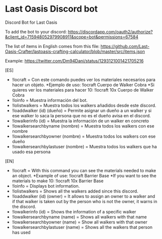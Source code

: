 # Last Oasis Discord bot
Discord Bot for Last Oasis

To add the bot to your discord: https://discordapp.com/oauth2/authorize?&client_id=715948052979908911&scope=bot&permissions=67584

The list of items in English comes from this file: https://github.com/Last-Oasis-Crafter/lastoasis-crafting-calculator/blob/master/src/items.json

Example: https://twitter.com/Dm94Dani/status/1293121001421705216

[ES]
* !locraft = Con este comando puedes ver los materiales necesarios para hacer un objeto. 
 *Ejemplo de uso: !locraft Cuerpo de Walker Cobra 
 *Si quieres ver los materiales para hacer 10: !locraft 10x Cuerpo de Walker Cobra
* !loinfo = Muestra información del bot.
* !lolistwalkers = Muestra todos los walkers añadidos desde este discord.
* !loaddwalker (id) (dueño) = Permite asignar un dueño a un walker y si ese walker lo saca la persona que no es el dueño avisa en el discord.
* !lowalkerinfo (id) = Muestra la información de un walker en concreto
* !lowalkersearchbyname (nombre) = Muestra todos los walkers con ese nombre
* !lowalkersearchbyowner (nombre) = Muestra todos los walkers con ese dueño
* !lowalkersearchbylastuser (nombre) = Muestra todos los walkers que ha usado esa persona

[EN]
* !locraft = With this command you can see the materials needed to make an object. 
  *Example of use: !locraft Barrier Base 
  *If you want to see the materials to make 10: !locraft 10x Barrier Base 
* !loinfo = Displays bot information.
* !lolistwalkers = Shows all the walkers added since this discord.
* !loaddwalker (id) (owner) = It allows to assign an owner to a walker and if that walker is taken out by the person who is not the owner, it warns in the discord.
* !lowalkerinfo (id) = Shows the information of a specific walker
* !lowalkersearchbyname (name) = Shows all walkers with that name
* !lowalkersearchbyowner (name) = Show all walkers with that owner
* !lowalkersearchbylastuser (name) = Shows all the walkers that person has used

